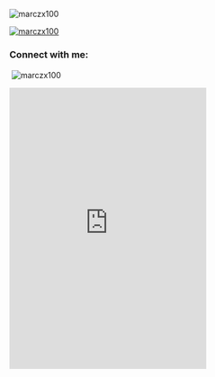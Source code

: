 <p align="left"> <img src="https://komarev.com/ghpvc/?username=marczx100&label=Profile%20views&color=0e75b6&style=flat" alt="marczx100" /> </p>

<p align="left"> <a href="https://www.youtube.com/watch?v=plB0K0DROFs&ab_channel=MisterAce"><img src="https://github-profile-trophy.vercel.app/?username=marczx100&theme=onedark&column=-1" alt="marczx100" /></a> </p>

<h3 align="left">Connect with me:</h3>
<p align="left">
</p>

<p>&nbsp;<img align="center" src="https://github-readme-stats.vercel.app/api?username=marczx100&show_icons=true&locale=es&theme=onedark" alt="marczx100" /></p>

<iframe src="https://discord.com/widget?id=707958627377348719&theme=dark" width="350" height="500" allowtransparency="true" frameborder="0" sandbox="allow-popups allow-popups-to-escape-sandbox allow-same-origin allow-scripts"></iframe>
